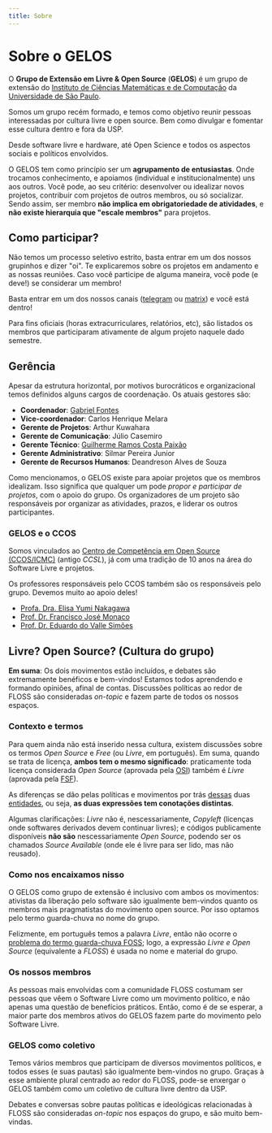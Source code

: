 ```yaml
---
title: Sobre
---
```


# Sobre o GELOS

O **Grupo de Extensão em Livre & Open Source** (**GELOS**) é um grupo de extensão
do [Instituto de Ciências Matemáticas e de Computação](https://icmc.usp.br) da
[Universidade de São Paulo](https://usp.br).

Somos um grupo recém formado, e temos como objetivo reunir pessoas interessadas
por cultura livre e open source. Bem como divulgar e fomentar esse cultura
dentro e fora da USP.

Desde software livre e hardware, até Open Science e todos os aspectos sociais
e políticos envolvidos.

O GELOS tem como princípio ser um **agrupamento de entusiastas**. Onde trocamos
conhecimento, e apoiamos (individual e institucionalmente) uns aos outros. Você
pode, ao seu critério: desenvolver ou idealizar novos projetos, contribuir com
projetos de outros membros, ou só socializar. Sendo assim, ser membro **não
implica em obrigatoriedade de atividades**, e **não existe hierarquia que
"escale membros"** para projetos.

## Como participar?
Não  temos um processo seletivo estrito, basta entrar em um dos nossos
grupinhos e dizer "oi". Te explicaremos sobre os projetos em andamento e as
nossas reuniões. Caso você participe de alguma maneira, você pode (e deve!) se
considerar um membro!

Basta entrar em um dos nossos canais ([telegram](https://telegram.gelos.club)
ou [matrix](https://matrix.gelos.club)) e você está dentro!

Para fins oficiais (horas extracurriculares, relatórios, etc), são listados os
membros que participaram ativamente de algum projeto naquele dado semestre.

## Gerência

Apesar da estrutura horizontal, por motivos burocráticos e organizacional temos
definidos alguns cargos de coordenação. Os atuais gestores são:

- **Coordenador**: [Gabriel Fontes](https://misterio.me)
- **Vice-coordenador**: Carlos Henrique Melara
- **Gerente de Projetos**: Arthur Kuwahara
- **Gerente de Comunicação**: Júlio Casemiro
- **Gerente Técnico**: [Guilherme Ramos Costa Paixão](https://guip.dev)
- **Gerente Administrativo**: Silmar Pereira Junior
- **Gerente de Recursos Humanos**: Deandreson Alves de Souza

Como mencionamos, o GELOS existe para apoiar projetos que os membros idealizam.
Isso significa que qualquer um pode *propor e participar de projetos*, com o
apoio do grupo. Os organizadores de um projeto são responsáveis por organizar
as atividades, prazos, e liderar os outros participantes.

### GELOS e o CCOS

Somos vinculados ao [Centro de Competência em Open Source
(CCOS/ICMC)](https://ccos.icmc.usp.br/) (antigo *CCSL*), já com uma tradição de
10 anos na área do Software Livre e projetos.

Os professores responsáveis pelo CCOS também são os responsáveis pelo grupo.
Devemos muito ao apoio deles!

- [Profa. Dra. Elisa Yumi Nakagawa](http://lattes.cnpq.br/7494142007764616)
- [Prof. Dr. Francisco José Monaco](http://lattes.cnpq.br/7489482613903725)
- [Prof. Dr. Eduardo do Valle Simões](http://lattes.cnpq.br/4055872056358293)

## Livre? Open Source? (Cultura do grupo)

**Em suma**: Os dois movimentos estão incluídos, e debates são extremamente
benéficos e bem-vindos! Estamos todos aprendendo e formando opiniões, afinal de
contas. Discussões políticas ao redor de FLOSS são consideradas *on-topic* e
fazem parte de todos os nossos espaços.

### Contexto e termos

Para quem ainda não está inserido nessa cultura, existem discussões sobre os
termos *Open Source* e *Free* (ou *Livre*, em português). Em suma, quando se
trata de licença, **ambos tem o mesmo significado**: praticamente toda licença
considerada *Open Source* (aprovada pela [OSI](https://opensource.org/)) também
é *Livre* (aprovada pela [FSF](https://fsf.org/)).

As diferenças se dão pelas políticas e movimentos por trás
[dessas](https://opensource.org/osd) duas
[entidades](https://www.gnu.org/philosophy/open-source-misses-the-point.html),
ou seja, **as duas expressões tem conotações distintas**.

Algumas clarificações: *Livre* não é, nescessariamente, *Copyleft* (licenças
onde softwares derivados devem continuar livres); e códigos publicamente
disponíveis **não são** nescessariamente *Open Source*, podendo ser os chamados
*Source Available* (onde ele é livre para ser lido, mas não reusado).

### Como nos encaixamos nisso

O GELOS como grupo de extensão é inclusivo com ambos os movimentos: ativistas
da liberação pelo software são igualmente bem-vindos quanto os membros mais
pragmatistas do movimento open source. Por isso optamos pelo termo guarda-chuva
no nome do grupo.

Felizmente, em português temos a palavra *Livre*, então não ocorre o [problema
do termo guarda-chuva
FOSS](https://www.gnu.org/philosophy/floss-and-foss.html); logo, a expressão
*Livre e Open Source* (equivalente a *FLOSS*) é usada no nome e material do
grupo.

### Os nossos membros

As pessoas mais envolvidas com a comunidade FLOSS costumam ser pessoas que vêem
o Software Livre como um movimento político, e não apenas uma questão de
benefícios práticos. Então, como é de se esperar, a maior parte dos membros
ativos do GELOS fazem parte do movimento pelo Software Livre.

### GELOS como coletivo

Temos vários membros que participam de diversos movimentos políticos, e todos
esses (e suas pautas) são igualmente bem-vindos no grupo. Graças à esse
ambiente plural centrado ao redor do FLOSS, pode-se enxergar o GELOS também
como um coletivo de cultura livre dentro da USP.

Debates e conversas sobre pautas políticas e ideológicas relacionadas à FLOSS
são consideradas *on-topic* nos espaços do grupo, e são muito bem-vindas.
